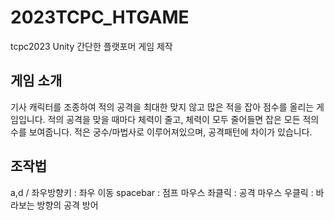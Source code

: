 # 2023TCPC_HTGAME
tcpc2023 Unity 간단한 플랫포머 게임 제작

## 게임 소개
기사 캐릭터를 조종하여 적의 공격을 최대한 맞지 않고 많은 적을 잡아 점수를 올리는 게임입니다.
적의 공격을 맞을 때마다 체력이 줄고, 체력이 모두 줄어들면 잡은 모든 적의 수를 보여줍니다.
적은 궁수/마법사로 이루어져있으며, 공격패턴에 차이가 있습니다.

## 조작법
a,d / 좌우방향키 : 좌우 이동
spacebar : 점프
마우스 좌클릭 : 공격
마우스 우클릭 : 바라보는 방향의 공격 방어

